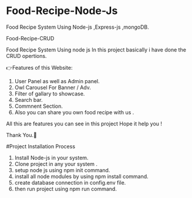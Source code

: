 # Food-Recipe-Node-Js
Food Recipe System Using Node-js ,Express-js ,mongoDB.

Food-Recipe-CRUD

Food Recipe System Using node js In this project basically i have done the CRUD opertions.

👉Features of this Website:

1. User Panel as well as Admin panel.
2. Owl Carousel For Banner / Adv.
3. Filter of gallary to showcase.
4. Search bar.
5. Commnent Section.
6. Also you can share you own food recipe with us .

All this are features you can see in this project Hope it help you !

Thank You.🙏

#Project Installation Process

1. Install Node-js in your system.
2. Clone project in any your system .
3. setup node js using npm init command.
4. install all node modules by using npm install command.
5. create database connection in config.env file.
6. then run project using npm run command.

